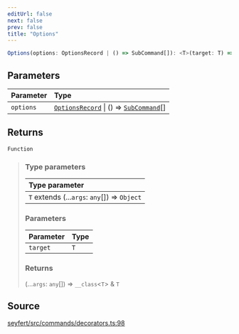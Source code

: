```yaml
---
editUrl: false
next: false
prev: false
title: "Options"
---
```


```ts
Options(options: OptionsRecord | () => SubCommand[]): <T>(target: T) => (...args: any[]) => __class<T> & T
```

## Parameters

| Parameter | Type |
| :------ | :------ |
| `options` | [`OptionsRecord`](/api/type-aliases/optionsrecord/) \| () => [`SubCommand`](/api/classes/subcommand/)[] |

## Returns

`Function`

> ### Type parameters
>
> | Type parameter |
> | :------ |
> | `T` extends (...`args`: `any`[]) => `Object` |
>
> ### Parameters
>
> | Parameter | Type |
> | :------ | :------ |
> | `target` | `T` |
>
> ### Returns
>
> (...`args`: `any`[]) => `__class`\<`T`\> & `T`
>

## Source

[seyfert/src/commands/decorators.ts:98](https://github.com/potoland/potocuit/blob/c4fb0c1/src/commands/decorators.ts#L98)
